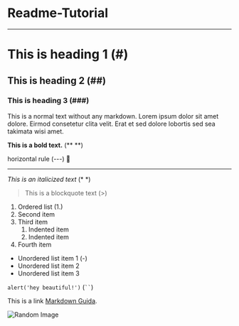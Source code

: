 # Readme-Tutorial
---
# This is heading 1 (#)
## This is heading 2 (##)
### This is heading 3 (###)

This is a normal text without any markdown. Lorem ipsum dolor sit amet dolore. Eirmod consetetur clita velit. Erat et sed dolore lobortis sed sea takimata wisi amet. 

**This is a bold text.** (** **)

horizontal rule (---) :arrow_down_small:
 
---
*This is an italicized text* (* *)

> This is a blockquote text (>)

1. Ordered list   (1.)
2. Second item
3. Third item
    1. Indented item
    2. Indented item
4. Fourth item

- Unordered list item 1  (-)
- Unordered list item 2
- Unordered list item 3

`alert('hey beautiful!')`   (` `` `)

This is a link [Markdown Guida](https://www.markdownguide.org/cheat-sheet/).

![Random Image]([https://picsum.photos/200/300](https://fastly.picsum.photos/id/834/200/300.jpg?hmac=9hu4aro5r8PEFwzVlhizygx4urxyeGGjgyMRXUgKOsE)https://fastly.picsum.photos/id/834/200/300.jpg?hmac=9hu4aro5r8PEFwzVlhizygx4urxyeGGjgyMRXUgKOsE")
